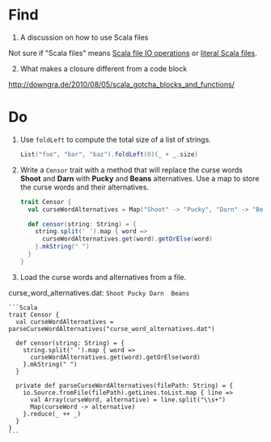 # Find

1. A discussion on how to use Scala files

  Not sure if "Scala files" means
  [Scala file IO operations](http://www.javacodegeeks.com/2011/10/scala-tutorial-scalaiosource-accessing.html)
  or [literal Scala files](http://www.scala-lang.org/old/node/166).

2. What makes a closure different from a code block

  http://downgra.de/2010/08/05/scala_gotcha_blocks_and_functions/

# Do

1. Use `foldLeft` to compute the total size of a list of strings.

    ```Scala
    List("foo", "bar", "baz").foldLeft(0)(_ + _.size)
    ```

2. Write a `Censor` trait with a method that will replace the curse words
   **Shoot** and **Darn** with **Pucky** and **Beans** alternatives. Use a map
   to store the curse words and their alternatives.

    ```Scala
    trait Censor {
      val curseWordAlternatives = Map("Shoot" -> "Pucky", "Darn" -> "Beans")

      def censor(string: String) = {
        string.split(' ').map { word =>
          curseWordAlternatives.get(word).getOrElse(word)
        }.mkString(" ")
      }
    }
    ```

3. Load the curse words and alternatives from a file.

  curse_word_alternatives.dat:
    ```
    Shoot Pucky
    Darn  Beans
    ```

    ```Scala
    trait Censor {
      val curseWordAlternatives = parseCurseWordAlternatives("curse_word_alternatives.dat")

      def censor(string: String) = {
        string.split(' ').map { word =>
          curseWordAlternatives.get(word).getOrElse(word)
        }.mkString(" ")
      }

      private def parseCurseWordAlternatives(filePath: String) = {
        io.Source.fromFile(filePath).getLines.toList.map { line =>
          val Array(curseWord, alternative) = line.split("\\s+")
          Map(curseWord -> alternative)
        }.reduce(_ ++ _)
      }
    }
    ```
